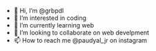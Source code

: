 - 👋 Hi, I’m @grbpdl
- 👀 I’m interested in coding
- 🌱 I’m currently learning web
- 💞️ I’m looking to collaborate on web develpment
- 📫 How to reach me @paudyal_jr on instagram

<!---
grbpdl/grbpdl is a ✨ special ✨ repository because its `README.md` (this file) appears on your GitHub profile.
You can click the Preview link to take a look at your changes.
--->
